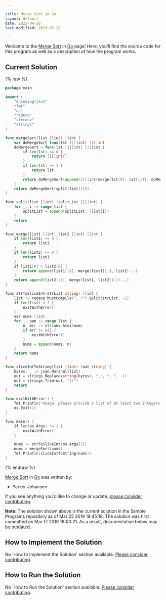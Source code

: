 ```yaml
---

title: Merge Sort in Go
layout: default
date: 2022-04-28
last-modified: 2023-03-12

---
```


Welcome to the [Merge Sort](https://sampleprograms.io/projects/merge-sort) in [Go](https://sampleprograms.io/languages/go) page! Here, you'll find the source code for this program as well as a description of how the program works.

## Current Solution

{% raw %}

```go
package main

import (
	"encoding/json"
	"fmt"
	"os"
	"regexp"
	"strconv"
	"strings"
)

func mergeSort(list []int) []int {
	var doMergeSort func(lst [][]int) [][]int
	doMergeSort = func(lst [][]int) [][]int {
		if len(lst) <= 0 {
			return [][]int{}
		}
		if len(lst) == 1 {
			return lst
		}
		return doMergeSort(append([][]int{merge(lst[0], lst[1])}, doMergeSort(lst[2:])...))
	}
	return doMergeSort(split(list))[0]
}

func split(list []int) (splitList [][]int) {
	for _, i := range list {
		splitList = append(splitList, []int{i})
	}
	return
}

func merge(list1 []int, list2 []int) []int {
	if len(list1) <= 0 {
		return list2
	}
	if len(list2) <= 0 {
		return list1
	}
	if list1[0] < list2[0] {
		return append(list1[:1], merge(list1[1:], list2)...)
	}
	return append(list2[:1], merge(list1, list2[1:])...)
}

func strToSliceInt(strList string) []int {
	list := regexp.MustCompile(", ?").Split(strList, -1)
	if len(list) < 2 {
		exitWithError()
	}
	var nums []int
	for _, num := range list {
		n, err := strconv.Atoi(num)
		if err != nil {
			exitWithError()
		}
		nums = append(nums, n)
	}
	return nums
}

func sliceIntToString(list []int) (out string) {
	bytes, _ := json.Marshal(list)
	out = strings.Replace(string(bytes), ",", ", ", -1)
	out = strings.Trim(out, "[]")
	return
}

func exitWithError() {
	fmt.Println("Usage: please provide a list of at least two integers to sort in the format \"1, 2, 3, 4, 5\"")
	os.Exit(1)
}

func main() {
	if len(os.Args) != 2 {
		exitWithError()
	}

	nums := strToSliceInt(os.Args[1])
	nums = mergeSort(nums)
	fmt.Println(sliceIntToString(nums))
}
```

{% endraw %}

[Merge Sort](https://sampleprograms.io/projects/merge-sort) in [Go](https://sampleprograms.io/languages/go) was written by:

- Parker Johansen

If you see anything you'd like to change or update, [please consider contributing](https://github.com/TheRenegadeCoder/sample-programs).

**Note**: The solution shown above is the current solution in the Sample Programs repository as of Mar 25 2019 19:45:18. The solution was first committed on Mar 17 2019 18:00:21. As a result, documentation below may be outdated.

## How to Implement the Solution

No 'How to Implement the Solution' section available. [Please consider contributing](https://github.com/TheRenegadeCoder/sample-programs-website).

## How to Run the Solution

No 'How to Run the Solution' section available. [Please consider contributing](https://github.com/TheRenegadeCoder/sample-programs-website).